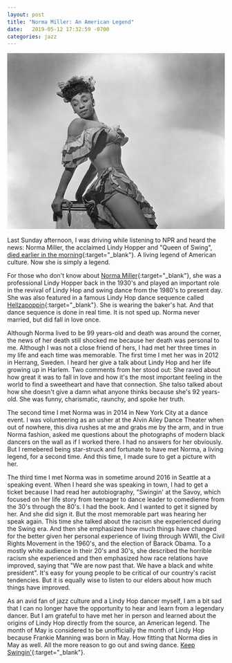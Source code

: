 ```yaml
---
layout: post
title: "Norma Miller: An American Legend"
date:   2019-05-12 17:32:59 -0700
categories: jazz 
---
```

![Norma Miller](/assets/norma.jpeg)

Last Sunday afternoon, I was driving while listening to NPR and heard the news: Norma Miller, the acclaimed Lindy Hopper and "Queen of Swing", [died earlier in the morning](https://www.seattletimes.com/seattle-news/obituaries/norma-miller-lindy-hopping-queen-of-swing-is-dead-at-99/){:target="_blank"}. A living legend of American culture. Now she is simply a legend. 

For those who don't know about [Norma Miller](http://queenofswing.net/){:target="_blank"}, she was a professional Lindy Hopper back in the 1930's and played an important role in the revival of Lindy Hop and swing dance from the 1980's to present day. She was also featured in a famous Lindy Hop dance sequence called [Hellzapoppin](https://youtu.be/qkthxBsIeGQ){:target="_blank"}. She is wearing the baker's hat. And that dance sequence is done in real time. It is not sped up. Norma never married,  but did fall in love once.  

Although Norma lived to be 99 years-old and death was around the corner, the news of her death still shocked me because her death was personal to me. Although I was not a close friend of hers, I had met her three times in my life and each time was memorable. The first time I met her was in 2012 in Herrang, Sweden. I heard her give a talk about Lindy Hop and her life growing up in Harlem. Two comments from her stood out: She raved about how great it was to fall in love and how it's the most important feeling in the world to find a sweetheart and have that connection. She talso talked about how she doesn't give a damn what anyone thinks because she's 92 years-old. She was funny, charismatic, raunchy, and spoke her truth. 

The second time I met Norma was in 2014 in New York City at a dance event. I was volunteering as an usher at the Alvin Ailey Dance Theater when out of nowhere, this diva rushes at me and grabs me by the arm, and in true Norma fashion, asked me questions about the photographs of modern black dancers on the wall as if I worked there. I had no answers for her obviously. But I remebered being star-struck and fortunate to have met Norma, a living legend, for a second time. And this time, I made sure to get a picture with her.  

The third time I met Norma was in sometime around 2016 in Seattle at a speaking event. When I heard she was speaking in town, I had to get a ticket because I had read her autobiography, "Swingin' at the Savoy, which focused on her life story from teenager to dance leader to comedienne from the 30's through the 80's. I had the book. And I wanted to get it signed by her. And she did sign it. But the most memorable part was hearing her speak again. This time she talked about the racism she experienced during the Swing era. And then she emphasized how much things have changed for the better given her personal experience of living through WWII, the Civil Rights Movement in the 1960's, and the election of Barack Obama. To a mostly white audience in their 20's and 30's, she described the horrible racism she experienced and then emphasized how race relations have improved, saying that "We are now past that. We have a black and white president". It's easy for young people to be critical of our country's racist tendencies. But it is equally wise to listen to our elders about how much things have improved. 

As an avid fan of jazz culture and a Lindy Hop dancer myself, I am a bit sad that I can no longer have the opportunity to hear and learn from a legendary dancer. But I am grateful to have met her in person and learned about the origins of Lindy Hop directly from the source, an American legend. The month of May is considered to be unofficially the month of Lindy Hop because Frankie Manning was born in May. How fitting that Norma dies in May as well. All the more reason to go out and swing dance. [Keep Swingin'](https://youtu.be/Y-OUARO13Wo){:target="_blank"}. 